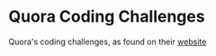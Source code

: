 # Quora Coding Challenges
Quora's coding challenges, as found on their [website](http://www.quora.com/about/challenges)